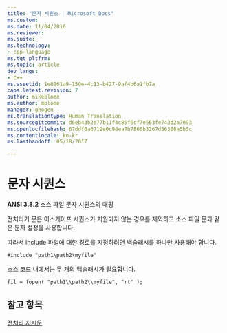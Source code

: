 ```yaml
---
title: "문자 시퀀스 | Microsoft Docs"
ms.custom: 
ms.date: 11/04/2016
ms.reviewer: 
ms.suite: 
ms.technology:
- cpp-language
ms.tgt_pltfrm: 
ms.topic: article
dev_langs:
- C++
ms.assetid: 1e6961a9-150e-4c13-b427-9af4b6a1fb7a
caps.latest.revision: 7
author: mikeblome
ms.author: mblome
manager: ghogen
ms.translationtype: Human Translation
ms.sourcegitcommit: d6eb43b2e77b11f4c85f6cf7e563fe743d2a7093
ms.openlocfilehash: 67ddf6a6712e0c98ea7b7866b3267d56308a5b5c
ms.contentlocale: ko-kr
ms.lasthandoff: 05/18/2017

---
```

# <a name="character-sequences"></a>문자 시퀀스
**ANSI 3.8.2** 소스 파일 문자 시퀀스의 매핑  
  
 전처리기 문은 이스케이프 시퀀스가 지원되지 않는 경우를 제외하고 소스 파일 문과 같은 문자 설정을 사용합니다.  
  
 따라서 include 파일에 대한 경로를 지정하려면 백슬래시를 하나만 사용해야 합니다.  
  
```  
#include "path1\path2\myfile"  
```  
  
 소스 코드 내에서는 두 개의 백슬래시가 필요합니다.  
  
```  
fil = fopen( "path1\\path2\\myfile", "rt" );  
```  
  
## <a name="see-also"></a>참고 항목  
 [전처리 지시문](../c-language/preprocessing-directives.md)
